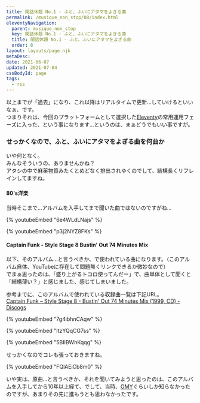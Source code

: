 ```yaml
---
title: 閑話休題 No.1 - ふと、ふいにアタマをよぎる曲
permalink: /musique_non_stop/08/index.html
eleventyNavigation:
  parent: musique_non_stop
  key: 閑話休題 No.1 - ふと、ふいにアタマをよぎる曲
  title: 閑話休題 No.1 - ふと、ふいにアタマをよぎる曲
  order: 8
layout: layouts/page.njk
metaDesc:
date: 2021-06-07
updated: 2021-07-04
cssBodyId: page
tags:
  - rss
---
```


以上までが「過去」になり、これ以降はリアルタイムで更新…していけるといいなぁ、です。  
つまりそれは、今回のプラットフォームとして選択した[Eleventy](https://www.11ty.dev/)の常用運用フェーズに入った、という事になります…というのは、まぁどうでもいい事ですが。


### せっかくなので、ふと、ふいにアタマをよぎる曲を何曲か

いや何となく。  
みんなそういうの、ありませんかね？  
アタシの中で麻薬物質みたくとめどなく排出されゆくのでして、結構長くリフレインしてますね。


#### 80's洋楽

当時そこまで…アルバムを入手してまで聞いた曲ではないのですがね…

{% youtubeEmbed "6e4WLdLNajs" %}

{% youtubeEmbed "p3j2NYZ8FKs" %}


#### Captain Funk - Style Stage 8 Bustin' Out 74 Minutes Mix

以下、そのアルバム…と言うべきか、で使われている曲になります。（このアルバム自体、YouTubeに存在して問題無くリンクできるか微妙なので）  
でまぁ思ったのは、「盛り上がるトコロ使ってんだー」で、曲単体として聞くと「結構薄い？」と感じました、感じてしまいました。

参考までに、このアルバムで使われている収録曲一覧は下記URL。  
[Captain Funk – Style Stage 8 - Bustin' Out 74 Minutes Mix (1999, CD) - Discogs](https://www.discogs.com/ja/Captain-Funk-Style-Stage-8-Bustin-Out-74-Minutes-Mix/release/751740)


{% youtubeEmbed "7g4ibhnCAqw" %}

{% youtubeEmbed "ItzYQqCG7ss" %}

{% youtubeEmbed "5BIIBWhKqqg" %}

せっかくなのでコレも張っておきますね。

{% youtubeEmbed "FQlAEiCb8m0" %}

いや実は、原曲…と言うべきか、それを聞いてみようと思ったのは、このアルバムを入手してから10年以上経て、でして、当時、[OMY](https://ja.wikipedia.org/wiki/%E3%82%AA%E3%83%AA%E3%82%A8%E3%83%B3%E3%82%BF%E3%83%AB%E3%83%BB%E3%83%9E%E3%82%B0%E3%83%8D%E3%83%81%E3%83%83%E3%82%AF%E3%83%BB%E3%82%A4%E3%82%A8%E3%83%AD%E3%83%BC)ぐらいしか知らなかったのですが、あまりその先に進もうとも思わなかったです。
